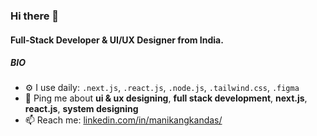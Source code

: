 ### Hi there 👋

#### Full-Stack Developer & UI/UX Designer from India.

##### BIO

- ⚙️ I use daily: `.next.js`, `.react.js`, `.node.js`, `.tailwind.css`, `.figma`
- 💬 Ping me about **ui & ux designing**, **full stack development**, **next.js**, **react.js**, **system designing**
- 📫 Reach me: [linkedin.com/in/manikangkandas/](https://www.linkedin.com/in/manikangkandas/)
